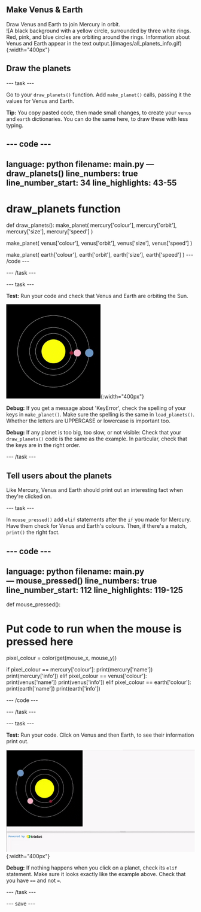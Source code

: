## Make Venus & Earth

<div style="display: flex; flex-wrap: wrap">
<div style="flex-basis: 200px; flex-grow: 1; margin-right: 15px;">
Draw Venus and Earth to join Mercury in orbit.
</div>
<div>
![A black background with a yellow circle, surrounded by three white rings. Red, pink, and blue circles are orbiting around the rings. Information about Venus and Earth appear in the text output.](images/all_planets_info.gif){:width="400px"}
</div>
</div>

## Draw the planets

--- task ---

Go to your `draw_planets()` function. Add `make_planet()` calls, passing it the values for Venus and Earth.

**Tip:** You copy pasted code, then made small changes, to create your `venus` and `earth` dictionaries. You can do the same here, to draw these with less typing.

--- code ---
---
language: python
filename: main.py — draw_planets()
line_numbers: true
line_number_start: 34
line_highlights: 43-55
---
# draw_planets function
def draw_planets():
  make_planet(
    mercury['colour'], 
    mercury['orbit'], 
    mercury['size'], 
    mercury['speed']
    )

  make_planet(
    venus['colour'], 
    venus['orbit'], 
    venus['size'], 
    venus['speed']
    )
    
  make_planet(
    earth['colour'], 
    earth['orbit'], 
    earth['size'], 
    earth['speed']
    )
--- /code ---

--- /task ---

--- task ---

**Test:** Run your code and check that Venus and Earth are orbiting the Sun.

![A black background with a yellow circle, surrounded by three white rings. Red, pink, and blue circles are orbiting around the rings.](images/all_planets.gif){:width="400px"}

**Debug:** If you get a message about 'KeyError', check the spelling of your keys in `make_planet()`. Make sure the spelling is the same in `load_planets()`. Whether the letters are UPPERCASE or lowercase is important too.

**Debug:** If any planet is too big, too slow, or not visible: Check that your `draw_planets()` code is the same as the example. In particular, check that the keys are in the right order.

--- /task ---

## Tell users about the planets

Like Mercury, Venus and Earth should print out an interesting fact when they're clicked on.

--- task ---

In `mouse_pressed()` add `elif` statements after the `if` you made for Mercury. Have them check for Venus and Earth's colours. Then, if there's a match, `print()` the right fact.

--- code ---
---
language: python
filename: main.py — mouse_pressed()
line_numbers: true
line_number_start: 112 
line_highlights: 119-125
---
def mouse_pressed():
# Put code to run when the mouse is pressed here
  pixel_colour = color(get(mouse_x, mouse_y))

  if pixel_colour == mercury['colour']:
    print(mercury['name'])
    print(mercury['info'])
  elif pixel_colour == venus['colour']:
    print(venus['name'])
    print(venus['info'])
  elif pixel_colour == earth['colour']:
    print(earth['name'])
    print(earth['info'])

--- /code ---

--- /task ---

--- task ---

**Test:** Run your code. Click on Venus and then Earth, to see their information print out.

![A black background with a yellow circle, surrounded by three white rings. Red, pink, and blue circles are orbiting around the rings. Information about Venus and Earth appear in the text output.](images/all_planets_info.gif){:width="400px"}

**Debug:** If nothing happens when you click on a planet, check its `elif` statement. Make sure it looks exactly like the example above. Check that you have `==` and not `=`.

--- /task ---

--- save ---
